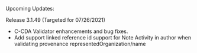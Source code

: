 
Upcoming Updates:

Release 3.1.49 (Targeted for 07/26/2021)
* C-CDA Validator enhancements and bug fixes.
* Add support linked reference id support for Note Activity in author when validating provenance representedOrganization/name
